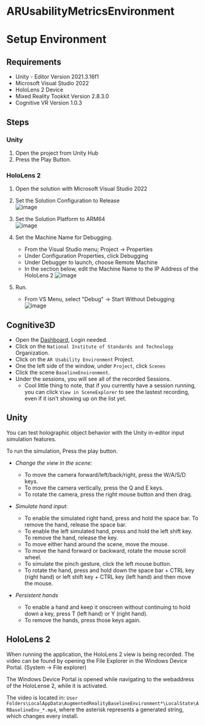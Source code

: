 # ARUsabilityMetricsEnvironment

# Setup Environment
## Requirements
* Unity - Editor Version 2021.3.16f1
* Microsoft Visual Studio 2022
* HoloLens 2 Device
* Mixed Reality Tookkit Version 2.8.3.0
* Cognitive VR Version 1.0.3

## Steps
### Unity
1. Open the project from Unity Hub
2. Press the Play Button. 
### HoloLens 2
1. Open the solution with Microsoft Visual Studio 2022
2. Set the Solution Configuration to Release  
![image](https://user-images.githubusercontent.com/16603171/221979716-ae424b36-ec43-4ce7-936d-12f259cef157.png)

3. Set the Solution Platform to ARM64  
![image](https://user-images.githubusercontent.com/16603171/221979802-5a78ad38-e30f-4658-92a8-73ec5439bbe3.png)

4. Set the Machine Name for Debugging.
    * From the Visual Studio menu; Project -> Properties
    * Under Configuration Properties, click Debugging
    * Under Debugger to launch, choose Remote Machine
    * In the section below, edit the Machine Name to the IP Address of the HoloLens 2
 ![image](https://user-images.githubusercontent.com/16603171/221979919-80995d48-41ad-4c56-b003-269f6d2b0f06.png)
5. Run.
   * From VS Menu, select "Debug" -> Start Without Debugging  
   ![image](https://user-images.githubusercontent.com/16603171/221981102-e0c6ce90-f592-4b7d-8f96-e12fbba03ba9.png)


## Cognitive3D
* Open the [Dashboard](https://app.cognitive3d.com/organizations), Login needed.
* Click on the `National Institute of Standards and Technology` Organization.
* Click on the `AR Usability Environment` Project.
* One the left side of the window, under `Project`, click `Scenes`
* Click the scene `BaselineEnvironment`.
* Under the sessions, you will see all of the recorded Sessions.
    * Cool little thing to note, that if you currently have a session running, you can click `View in SceneExplorer` to see the lastest recording, even if it isn't showing up on the list yet.
## Unity

You can test holographic object behavior with the Unity in-editor input simulation features.

To run the simulation, Press the play button.

* *Change the view in the scene:*
    * To move the camera forward/left/back/right, press the W/A/S/D keys.
    * To move the camera vertically, press the Q and E keys.
    * To rotate the camera, press the right mouse button and then drag.

* *Simulate hand input:*
    * To enable the simulated right hand, press and hold the space bar. To remove the hand, release the space bar.
    * To enable the left simulated hand, press and hold the left shift key. To remove the hand, release the key.
    * To move either hand around the scene, move the mouse.
    * To move the hand forward or backward, rotate the mouse scroll wheel.
    * To simulate the pinch gesture, click the left mouse button.
    * To rotate the hand, press and hold down the space bar + CTRL key (right hand) or left shift key + CTRL key (left hand) and then move the mouse.

* *Persistent hands*
    * To enable a hand and keep it onscreen without continuing to hold down a key, press T (left hand) or Y (right hand). 
    * To remove the hands, press those keys again.

## HoloLens 2
When running the application, the HoloLens 2 view is being recorded. The video can be found by opening the File Explorer in the Windows Device Portal. (System -> File explorer) 

The Windows Device Portal is opened while navigating to the webaddress of the HoloLense 2, while it is activated. 

The video is located in: `User Folders\LocalAppData\AugmentedRealityBaselineEnvironment*\LocalState\ARBaselineEnv_*.mp4`, where the asterisk represents a generated string, which changes every install. 



